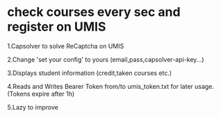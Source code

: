 # check courses every sec and register on UMIS

1.Capsolver to solve ReCaptcha on UMIS

2.Change 'set your config' to yours (email,pass,capsolver-api-key...)

3.Displays student information (credit,taken courses etc.)

4.Reads and Writes Bearer Token from/to umis_token.txt for later usage. (Tokens expire after 1h)

5.Lazy to improve 
